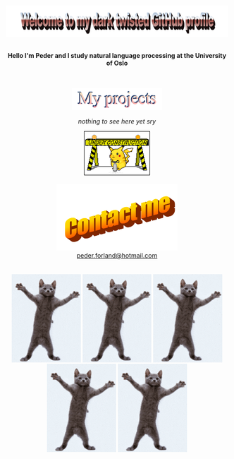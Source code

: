 <div align="center">
  <img height="70" src="Pictures/wordart.png" style="max-width: 100%;" alt="Welcome to my dark twisted GitHub profile" />
  <br />
  <br />
  <p><b>Hello I'm Peder and I study natural language processing at the University of Oslo</p></b>
  <br />
  <br />
  <img height="50" alt="WordArt text graphic: My projects" src="Pictures/wordart%20(1).png" />
  <br />
  <p><i>nothing to see here yet sry</i></p>
  <img height="100" alt="Pikachu GIF with the text Under Construction" src="Pictures/underconstruction.gif"/>
  <br />
  <br />
  <img height="150" alt="WordArt text graphic: Contact me" src="Pictures/contactme.png" />
  <br />
  <a href= "mailto: peder.forland@hotmail.com"> peder.forland@hotmail.com </a>
  <br />
  <br />
  <br />
  <img height="200" alt="Cat dancing GIF" src="Pictures/dancingcat.gif" />
  <img height="200" alt="Cat dancing GIF" src="Pictures/dancingcat.gif" />
  <img height="200" alt="Cat dancing GIF" src="Pictures/dancingcat.gif" />
  <img height="200" alt="Cat dancing GIF" src="Pictures/dancingcat.gif" />
  <img height="200" alt="Cat dancing GIF" src="Pictures/dancingcat.gif" />
  
</div>
